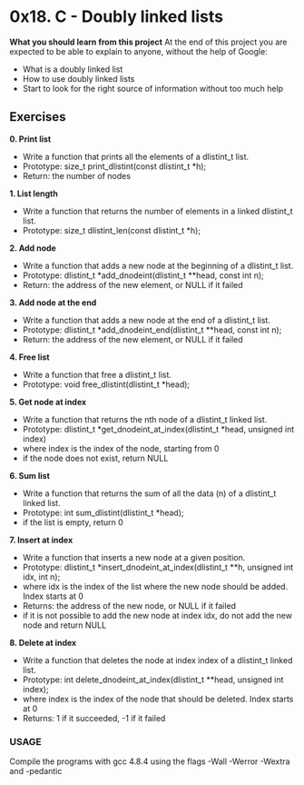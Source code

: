# 0x18. C - Doubly linked lists

**What you should learn from this project**
At the end of this project you are expected to be able to explain to anyone, without the help of Google:

* What is a doubly linked list
* How to use doubly linked lists
* Start to look for the right source of information without too much help

## Exercises

**0. Print list**
* Write a function that prints all the elements of a dlistint_t list.
* Prototype: size_t print_dlistint(const dlistint_t *h);
* Return: the number of nodes

**1. List length**
* Write a function that returns the number of elements in a linked dlistint_t list.
* Prototype: size_t dlistint_len(const dlistint_t *h);

**2. Add node**
* Write a function that adds a new node at the beginning of a dlistint_t list.
* Prototype: dlistint_t *add_dnodeint(dlistint_t **head, const int n);
* Return: the address of the new element, or NULL if it failed

**3. Add node at the end**
* Write a function that adds a new node at the end of a dlistint_t list.
* Prototype: dlistint_t *add_dnodeint_end(dlistint_t **head, const int n);
* Return: the address of the new element, or NULL if it failed

**4. Free list**
* Write a function that free a dlistint_t list.
* Prototype: void free_dlistint(dlistint_t *head);

**5. Get node at index**
* Write a function that returns the nth node of a dlistint_t linked list.
* Prototype: dlistint_t *get_dnodeint_at_index(dlistint_t *head, unsigned int index)
* where index is the index of the node, starting from 0
* if the node does not exist, return NULL

**6. Sum list**
* Write a function that returns the sum of all the data (n) of a dlistint_t linked list.
* Prototype: int sum_dlistint(dlistint_t *head);
* if the list is empty, return 0

**7. Insert at index**
* Write a function that inserts a new node at a given position.
* Prototype: dlistint_t *insert_dnodeint_at_index(dlistint_t **h, unsigned int idx, int n);
* where idx is the index of the list where the new node should be added. Index starts at 0
* Returns: the address of the new node, or NULL if it failed
* if it is not possible to add the new node at index idx, do not add the new node and return NULL

**8. Delete at index**
* Write a function that deletes the node at index index of a dlistint_t linked list.
* Prototype: int delete_dnodeint_at_index(dlistint_t **head, unsigned int index);
* where index is the index of the node that should be deleted. Index starts at 0
* Returns: 1 if it succeeded, -1 if it failed

### USAGE
Compile the programs with gcc 4.8.4 using the flags -Wall -Werror -Wextra and -pedantic
